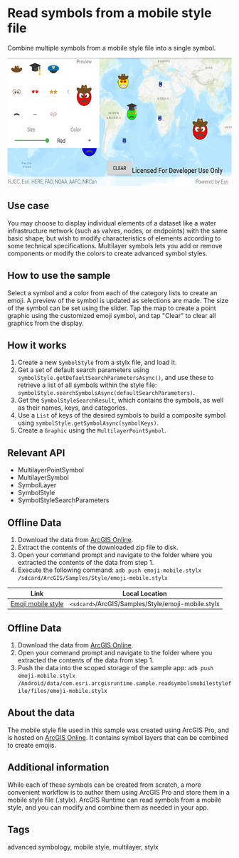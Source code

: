 # Read symbols from a mobile style file

Combine multiple symbols from a mobile style file into a single symbol.

![Image of read symbols from mobile style file](read-symbols-mobile-style-file.png)

## Use case

You may choose to display individual elements of a dataset like a water infrastructure network (such as valves, nodes, or endpoints) with the same basic shape, but wish to modify characteristics of elements according to some technical specifications. Multilayer symbols lets you add or remove components or modify the colors to create advanced symbol styles.

## How to use the sample

Select a symbol and a color from each of the category lists to create an emoji. A preview of the symbol is updated as selections are made. The size of the symbol can be set using the slider. Tap the map to create a point graphic using the customized emoji symbol, and tap "Clear" to clear all graphics from the display.

## How it works

1. Create a new `SymbolStyle` from a stylx file, and load it.
2. Get a set of default search parameters using `symbolStyle.getDefaultSearchParametersAsync()`, and use these to retrieve a list of all symbols within the style file: `symbolStyle.searchSymbolsAsync(defaultSearchParameters)`.
3. Get the `SymbolStyleSearchResult`, which contains the symbols, as well as their names, keys, and categories.
4. Use a `List` of keys of the desired symbols to build a composite symbol using `symbolStyle.getSymbolAsync(symbolKeys)`.
5. Create a `Graphic` using the `MultilayerPointSymbol`.

## Relevant API

* MultilayerPointSymbol
* MultilayerSymbol
* SymbolLayer
* SymbolStyle
* SymbolStyleSearchParameters

## Offline Data
1. Download the data from
   [ArcGIS Online](https://arcgisruntime.maps.arcgis.com/home/item.html?id=1bd036f221f54a99abc9e46ff3511cbf).
1. Extract the contents of the downloaded zip file to disk.
1. Open your command prompt and navigate to the folder where you extracted the contents of the data from step 1.
4. Execute the following command: `adb push emoji-mobile.stylx
   /sdcard/ArcGIS/Samples/Style/emoji-mobile.stylx`

Link | Local Location
---------|-------|
|[Emoji mobile style](https://arcgisruntime.maps.arcgis.com/home/item.html?id=1bd036f221f54a99abc9e46ff3511cbf)| `<sdcard>`/ArcGIS/Samples/Style/emoji-mobile.stylx |

## Offline Data

1. Download the data from [ArcGIS Online](https://arcgisruntime.maps.arcgis.com/home/item.html?id=1bd036f221f54a99abc9e46ff3511cbf).
2. Open your command prompt and navigate to the folder where you extracted the contents of the data from step 1.
3. Push the data into the scoped storage of the sample app:
`adb push emoji-mobile.stylx /Android/data/com.esri.arcgisruntime.sample.readsymbolsmobilestylefile/files/emoji-mobile.stylx`

## About the data

The mobile style file used in this sample was created using ArcGIS Pro, and is hosted on [ArcGIS Online](https://www.arcgis.com/home/item.html?id=1bd036f221f54a99abc9e46ff3511cbf). It contains symbol layers that can be combined to create emojis.

## Additional information

While each of these symbols can be created from scratch, a more convenient workflow is to author them using ArcGIS Pro and store them in a mobile style file (.stylx). ArcGIS Runtime can read symbols from a mobile style, and you can modify and combine them as needed in your app.

## Tags

advanced symbology, mobile style, multilayer, stylx
